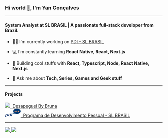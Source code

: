 ### Hi world 👋, I'm Yan Gonçalves

<hr/>

#### System Analyst at SL BRASIL | A passionate full-stack developer from Brazil.

- 👨‍🏭 I’m currently working on [PDI - SL BRASIL](https://github.com/develowl/pdi-client)

- 💻 I’m constantly learning **React Native, React, Next.js**

- 💜 Building cool stuffs with **React, Typescript, Node, React Native, Next.js**

- 💬 Ask me about **Tech, Series, Games and Geek stuff**
<hr/>

#### Projects

<a href="https://github.com/develowl/desapeguei-fila-client" target="_blank">
  <img src="https://s3-sa-east-1.amazonaws.com/bossabox-uploads/61d37f3cd7621f000e6b1aea/81541570-a8ae-11ec-ab9a-a5e3297b44e8" width=50 /> &nbsp;Desapeguei By Bruna</a>
<br/>
<a href="https://github.com/develowl/pdi-client" target="_blank" id="link-desapeguei"><img src="https://raw.githubusercontent.com/develowl/pdi-client/cd7208799ad8d76ad745b477bf0db6bf375449ec/public/img/logo-pdi.svg" width=50> &nbsp;Programa de Desenvolvimento Pessoal - SL BRASIL</img></a>

<hr/>

<a href="https://github.com/develowl/github-readme-stats">
  <img width=450 src="https://github-readme-stats.vercel.app/api?username=develowl&show_icons=true&theme=omni&title_color=fe428e&bg_color=141321&hide=contribs" />
  <img height=155 src="https://github-readme-stats.vercel.app/api/top-langs/?username=develowl&theme=omni&title_color=fe428e&bg_color=141321&hide=Shell&langs_count=4&layout=compact&card_width=280" />
</a>



<!--
## Olá mundo! Yan aqui <img src="https://camo.githubusercontent.com/e8e7b06ecf583bc040eb60e44eb5b8e0ecc5421320a92929ce21522dbc34c891/68747470733a2f2f6d656469612e67697068792e636f6d2f6d656469612f6876524a434c467a6361737252346961377a2f67697068792e676966" width=30 />
<br/>
  <a href="https://github.com/develowl/github-readme-stats">
    <img width=450 align="right" src="https://github-readme-stats.vercel.app/api?username=develowl&show_icons=true&theme=omni&title_color=fe428e&bg_color=141321&hide=contribs" />
  </a>


Analista de Sistemas recém formado e um apaixonado desenvolvedor Full-Stack há 4 anos. 

  <a>
    <img align="right" src="https://github-readme-stats.vercel.app/api/top-langs/?username=develowl&theme=omni&title_color=fe428e&bg_color=141321&hide=Shell&langs_count=4&layout=compact&card_width=400" />
  </a>

#### Projetos
<a href="https://supplier.desapegueibybruna.com.br" target="_blank" id="link-desapeguei"><img src="https://s3-sa-east-1.amazonaws.com/bossabox-uploads/61d37f3cd7621f000e6b1aea/81541570-a8ae-11ec-ab9a-a5e3297b44e8" width=15 /> &nbsp;Desapeguei By Bruna </a>

[![Anurag's GitHub stats](https://github-readme-stats.vercel.app/api?username=develowl&show_icons=true&theme=omni&title_color=fe428e&bg_color=141321&hide=contribs)](https://github.com/develowl/github-readme-stats)
[![Anurag's GitHub stats](https://github-readme-stats.vercel.app/api?username=develowl&show_icons=true&theme=omni&title_color=f8d847&bg_color=141321&icon_color=e779a5&hide=contribs)](https://github.com/develowl/github-readme-stats)
-->
